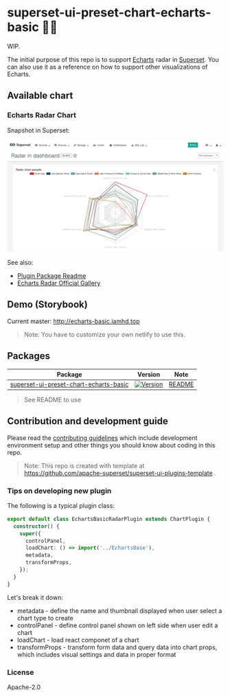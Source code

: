# superset-ui-preset-chart-echarts-basic 🔌💡

WIP.

The initial purpose of this repo is to support [Echarts](https://echarts.apache.org) radar in [Superset](https://superset.incubator.apache.org/). You can also use it as a reference on how to support other visualizations of Echarts.

## Available chart

### Echarts Radar Chart

Snapshot in Superset:

![Echarts Radar in Superset](docs/images/echarts-radar-in-superset.png)

See also:

* [Plugin Package Readme](/packages/supsuperset-ui-preset-chart-echarts-basic)
* [Echarts Radar Official Gallery](https://echarts.apache.org/examples/en/index.html#chart-type-radar)

## Demo (Storybook)

Current master: http://echarts-basic.iamhd.top

> Note: You have to customize your own netlify to use this.

## Packages

| Package | Version | Note |
|--|--|--|
| [superset-ui-preset-chart-echarts-basic](https://github.com/huandzh/superset-ui-plugins-echarts-basic/tree/master/packages/superset-ui-preset-chart-echarts-basic) | [![Version](https://img.shields.io/npm/v/superset-ui-preset-chart-echarts-basic.svg?style=flat-square)](https://img.shields.io/npm/v/superset-ui-preset-chart-echarts-basic.svg?style=flat-square) | [README](/packages/supsuperset-ui-preset-chart-echarts-basic)|

> See README to use

## Contribution and development guide

Please read the [contributing guidelines](https://github.com/apache-superset/superset-ui/blob/master/CONTRIBUTING.md) which include development environment setup
and other things you should know about coding in this repo.

> Note: This repo is created with template at https://github.com/apache-superset/superset-ui-plugins-template .

### Tips on developing new plugin

The following is a typical plugin class:

```typescript
export default class EchartsBasicRadarPlugin extends ChartPlugin {
  constructor() {
    super({
      controlPanel,
      loadChart: () => import('../EchartsBase'),
      metadata,
      transformProps,
    });
  }
}
```

Let's break it down:

* metadata - define the name and thumbnail displayed when user select a chart type to create
* controlPanel - define control panel shown on left side when user edit a chart
* loadChart - load react componet of a chart
* transformProps - transform form data and query data into chart props, which includes visual settings and data in proper format


### License

Apache-2.0
